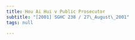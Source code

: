 ```yaml
---
title: Hou Ai Hui v Public Prosecutor
subtitle: "[2001] SGHC 238 / 27\_August\_2001"
tags: null

---
```


